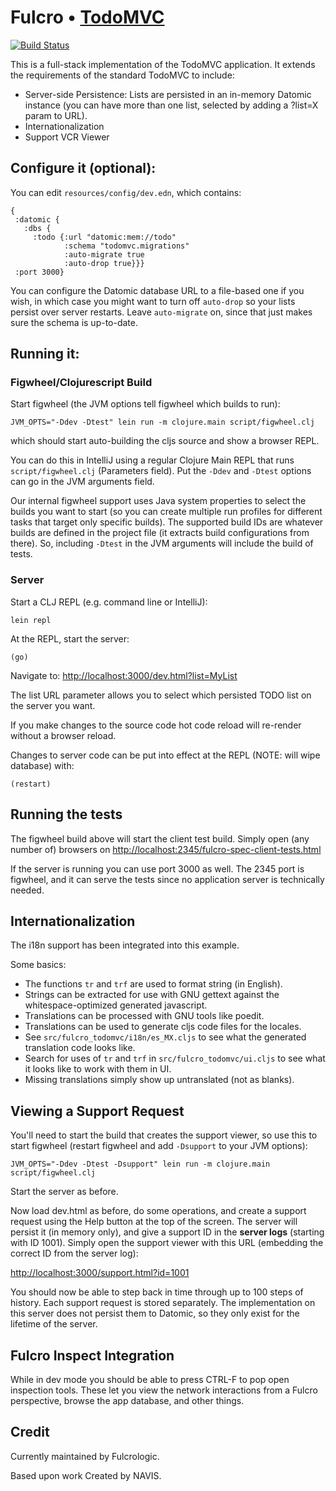 # Fulcro • [TodoMVC](http://todomvc.com)

[![Build Status](https://travis-ci.org/fulcrologic/fulcro-todomvc.svg?branch=master)](https://travis-ci.org/fulcrologic/fulcro-todomvc)

This is a  full-stack implementation of
the TodoMVC application. It extends the requirements of the standard TodoMVC to include:

- Server-side Persistence: Lists are persisted in an in-memory Datomic instance (you can have more than one list, selected by adding a ?list=X param to URL).
- Internationalization 
- Support VCR Viewer

## Configure it (optional):

You can edit `resources/config/dev.edn`, which contains:

```
{ 
 :datomic {
   :dbs {
     :todo {:url "datomic:mem://todo" 
            :schema "todomvc.migrations" 
            :auto-migrate true 
            :auto-drop true}}} 
 :port 3000} 
```

You can configure the Datomic database URL to a file-based one if you
wish, in which case you might want to turn off `auto-drop` so
your lists persist over server restarts. Leave
`auto-migrate` on, since that just makes sure the schema is up-to-date.

## Running it:

### Figwheel/Clojurescript Build

Start figwheel (the JVM options tell figwheel which builds to run):

```
JVM_OPTS="-Ddev -Dtest" lein run -m clojure.main script/figwheel.clj
```

which should start auto-building the cljs source and show a browser REPL.

You can do this in IntelliJ using a regular Clojure Main REPL that runs
`script/figwheel.clj` (Parameters field). Put the `-Ddev` and `-Dtest` options can go in the JVM
arguments field.

Our internal figwheel support uses Java system properties to select the
builds you want to start (so you can create multiple run profiles for
different tasks that target only specific builds). The supported build IDs
are whatever builds are defined in the project file (it extracts build 
configurations from there). So, including `-Dtest` in the JVM arguments
will include the build of tests.

### Server

Start a CLJ REPL (e.g. command line or IntelliJ):

```
lein repl
```

At the REPL, start the server:

```
(go)
```

Navigate to: [http://localhost:3000/dev.html?list=MyList](http://localhost:3000/dev.html?list=MyList)

The list URL parameter allows you to select which persisted TODO list on the server
you want.

If you make changes to the source code hot code reload will re-render without a browser reload.

Changes to server code can be put into effect at the REPL (NOTE: will wipe database) with:

```
(restart)
```

## Running the tests

The figwheel build above will start the client test build. Simply open
(any number of) browsers on 
[http://localhost:2345/fulcro-spec-client-tests.html](http://localhost:2345/fulcro-spec-client-tests.html)

If the server is running you can use port 3000 as well. The 2345 port is figwheel, and it can serve the tests since
no application server is technically needed.

## Internationalization

The i18n support has been integrated into this example.

Some basics:

- The functions `tr` and `trf` are used to format string (in English).
- Strings can be extracted for use with GNU gettext against the whitespace-optimized generated javascript.
- Translations can be processed with GNU tools like poedit.
- Translations can be used to generate cljs code files for the locales.
- See `src/fulcro_todomvc/i18n/es_MX.cljs` to see what the generated translation code looks like.
- Search for uses of `tr` and `trf` in `src/fulcro_todomvc/ui.cljs` to see what it looks like to work with them in UI.
- Missing translations simply show up untranslated (not as blanks).

## Viewing a Support Request

You'll need to start the build that creates the support viewer, so use this
to start figwheel (restart figwheel and add `-Dsupport` to your JVM options):

```
JVM_OPTS="-Ddev -Dtest -Dsupport" lein run -m clojure.main script/figwheel.clj
```

Start the server as before.

Now load dev.html as before, do some operations, and create a support request
using the Help button at the top of the screen. The server will persist it 
(in memory only), and give a support ID in the **server logs** (starting with ID 1001). Simply open the
support viewer with this URL (embedding the correct ID from the server log):

[http://localhost:3000/support.html?id=1001](http://localhost:3000/support.html?id=1001)

You should now be able to step back in time through up to 100 steps of history. Each support request 
is stored separately. The implementation on this server does not persist them
to Datomic, so they only exist for the lifetime of the server.

## Fulcro Inspect Integration

While in dev mode you should be able to press CTRL-F to pop open inspection tools. These
let you view the network interactions from a Fulcro perspective, browse the app
database, and other things.

## Credit

Currently maintained by Fulcrologic.

Based upon work Created by NAVIS.

